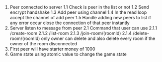1. Peer connected to server
1.1 Check is peer in the list or not
1.2 Send encrypt handshake 
1.3 Add peer using channel
1.4 In the read loop accept the channel of add peer
1.5 Handle adding new peers to list if any error occur close the connection of that peer instantly
2. Server listen to message from peer
2.1 Command that user can use
2.1.1 /create-room
2.1.2 /list-room
2.1.3 /join-room/(roomId)
2.1.4 /delete-room/(roomId) only owner can delete and also delete every room if the owner of the room disconnected
4. First peer will have starter money of 1000
5. Game state using atomic value to change the game state
